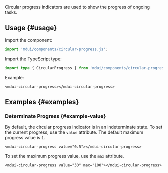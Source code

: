 Circular progress indicators are used to show the progress of ongoing tasks.

## Usage {#usage}

Import the component:

```js
import 'mdui/components/circular-progress.js';
```

Import the TypeScript type:

```ts
import type { CircularProgress } from 'mdui/components/circular-progress.js';
```

Example:

```html,example
<mdui-circular-progress></mdui-circular-progress>
```

## Examples {#examples}

### Determinate Progress  {#example-value}

By default, the circular progress indicator is in an indeterminate state. To set the current progress, use the `value` attribute. The default maximum progress value is `1`.

```html,example,expandable
<mdui-circular-progress value="0.5"></mdui-circular-progress>
```

To set the maximum progress value, use the `max` attribute.

```html,example,expandable
<mdui-circular-progress value="30" max="100"></mdui-circular-progress>
```
